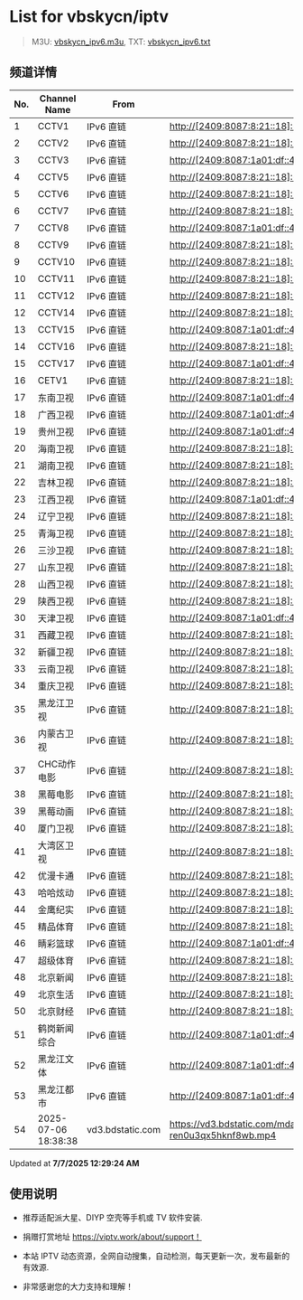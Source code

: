 # List for **vbskycn/iptv**

> M3U: [vbskycn_ipv6.m3u](./vbskycn_ipv6.m3u ), TXT: [vbskycn_ipv6.txt](./txt/vbskycn_ipv6.txt )

## 频道详情

| No. | Channel Name | From | Source |
| --- | ------------ | ---- | ------ |
| 1 | CCTV1 | IPv6 直链 | <http://[2409:8087:8:21::18]:6610/otttv.bj.chinamobile.com/PLTV/88888888/224/3221226895/1.m3u8?> |
| 2 | CCTV2 | IPv6 直链 | <http://[2409:8087:8:21::18]:6610/otttv.bj.chinamobile.com/PLTV/88888888/224/3221226230/1.m3u8> |
| 3 | CCTV3 | IPv6 直链 | <http://[2409:8087:1a01:df::4041]:80/TVOD/88888888/224/3221225799/main.m3u8> |
| 4 | CCTV5 | IPv6 直链 | <http://[2409:8087:8:21::18]:6610/otttv.bj.chinamobile.com/PLTV/88888888/224/3221226469/1.m3u8?> |
| 5 | CCTV6 | IPv6 直链 | <http://[2409:8087:8:21::18]:6610/otttv.bj.chinamobile.com/PLTV/88888888/224/3221226468/1.m3u8?> |
| 6 | CCTV7 | IPv6 直链 | <http://[2409:8087:8:21::18]:6610/otttv.bj.chinamobile.com/PLTV/88888888/224/3221226234/1.m3u8> |
| 7 | CCTV8 | IPv6 直链 | <http://[2409:8087:1a01:df::4051]:80/TVOD/88888888/224/3221225795/main.m3u8> |
| 8 | CCTV9 | IPv6 直链 | <http://[2409:8087:8:21::18]:6610/otttv.bj.chinamobile.com/PLTV/88888888/224/3221226944/1.m3u8?> |
| 9 | CCTV10 | IPv6 直链 | <http://[2409:8087:8:21::18]:6610/otttv.bj.chinamobile.com/PLTV/88888888/224/3221226449/1.m3u8> |
| 10 | CCTV11 | IPv6 直链 | <http://[2409:8087:8:21::18]:6610/otttv.bj.chinamobile.com/PLTV/88888888/224/3221226334/1.m3u8> |
| 11 | CCTV12 | IPv6 直链 | <http://[2409:8087:8:21::18]:6610/otttv.bj.chinamobile.com/PLTV/88888888/224/3221226228/1.m3u8> |
| 12 | CCTV14 | IPv6 直链 | <http://[2409:8087:8:21::18]:6610/otttv.bj.chinamobile.com/PLTV/88888888/224/3221226229/1.m3u8> |
| 13 | CCTV15 | IPv6 直链 | <http://[2409:8087:1a01:df::4033]:80/TVOD/88888888/224/3221226127/main.m3u8> |
| 14 | CCTV16 | IPv6 直链 | <http://[2409:8087:8:21::18]:6610/otttv.bj.chinamobile.com/PLTV/88888888/224/3221226887/1.m3u8> |
| 15 | CCTV17 | IPv6 直链 | <http://[2409:8087:1a01:df::4025]:80/TVOD/88888888/224/3221225708/main.m3u8> |
| 16 | CETV1 | IPv6 直链 | <http://[2409:8087:8:21::18]:6610/otttv.bj.chinamobile.com/PLTV/88888888/224/3221226494/1.m3u8> |
| 17 | 东南卫视 | IPv6 直链 | <http://[2409:8087:1a01:df::4035]:80/TVOD/88888888/224/3221225950/main.m3u8> |
| 18 | 广西卫视 | IPv6 直链 | <http://[2409:8087:1a01:df::4047]:80/TVOD/88888888/224/3221226091/main.m3u8> |
| 19 | 贵州卫视 | IPv6 直链 | <http://[2409:8087:1a01:df::4030]:80/TVOD/88888888/224/3221225974/main.m3u8> |
| 20 | 海南卫视 | IPv6 直链 | <http://[2409:8087:8:21::18]:6610/otttv.bj.chinamobile.com/PLTV/88888888/224/3221226574/1.m3u8> |
| 21 | 湖南卫视 | IPv6 直链 | <http://[2409:8087:8:21::18]:6610/otttv.bj.chinamobile.com/PLTV/88888888/224/3221226493/1.m3u8> |
| 22 | 吉林卫视 | IPv6 直链 | <http://[2409:8087:8:21::18]:6610/otttv.bj.chinamobile.com/PLTV/88888888/224/3221226533/1.m3u8> |
| 23 | 江西卫视 | IPv6 直链 | <http://[2409:8087:1a01:df::4027]:80/TVOD/88888888/224/3221225935/main.m3u8> |
| 24 | 辽宁卫视 | IPv6 直链 | <http://[2409:8087:8:21::18]:6610/otttv.bj.chinamobile.com/PLTV/88888888/224/3221226327/1.m3u8> |
| 25 | 青海卫视 | IPv6 直链 | <http://[2409:8087:8:21::18]:6610/otttv.bj.chinamobile.com/PLTV/88888888/224/3221226529/1.m3u8> |
| 26 | 三沙卫视 | IPv6 直链 | <http://[2409:8087:8:21::18]:6610/otttv.bj.chinamobile.com/PLTV/88888888/224/3221226544/1.m3u8> |
| 27 | 山东卫视 | IPv6 直链 | <http://[2409:8087:8:21::18]:6610/otttv.bj.chinamobile.com/PLTV/88888888/224/3221226244/1.m3u8> |
| 28 | 山西卫视 | IPv6 直链 | <http://[2409:8087:8:21::18]:6610/otttv.bj.chinamobile.com/PLTV/88888888/224/3221226531/1.m3u8> |
| 29 | 陕西卫视 | IPv6 直链 | <http://[2409:8087:8:21::18]:6610/otttv.bj.chinamobile.com/PLTV/88888888/224/3221226532/1.m3u8> |
| 30 | 天津卫视 | IPv6 直链 | <http://[2409:8087:1a01:df::4030]:80/TVOD/88888888/224/3221225972/main.m3u8> |
| 31 | 西藏卫视 | IPv6 直链 | <http://[2409:8087:8:21::18]:6610/otttv.bj.chinamobile.com/PLTV/88888888/224/3221226527/1.m3u8> |
| 32 | 新疆卫视 | IPv6 直链 | <http://[2409:8087:8:21::18]:6610/otttv.bj.chinamobile.com/PLTV/88888888/224/3221226546/1.m3u8> |
| 33 | 云南卫视 | IPv6 直链 | <http://[2409:8087:8:21::18]:6610/otttv.bj.chinamobile.com/PLTV/88888888/224/3221226543/1.m3u8> |
| 34 | 重庆卫视 | IPv6 直链 | <http://[2409:8087:8:21::18]:6610/otttv.bj.chinamobile.com/PLTV/88888888/224/3221226337/1.m3u8> |
| 35 | 黑龙江卫视 | IPv6 直链 | <http://[2409:8087:8:21::18]:6610/otttv.bj.chinamobile.com/PLTV/88888888/224/3221226239/1.m3u8> |
| 36 | 内蒙古卫视 | IPv6 直链 | <http://[2409:8087:8:21::18]:6610/otttv.bj.chinamobile.com/PLTV/88888888/224/3221226530/1.m3u8> |
| 37 | CHC动作电影 | IPv6 直链 | <http://[2409:8087:8:21::18]:6610/otttv.bj.chinamobile.com/PLTV/88888888/224/3221226329/1.m3u8> |
| 38 | 黑莓电影 | IPv6 直链 | <http://[2409:8087:8:21::18]:6610/otttv.bj.chinamobile.com/PLTV/88888888/224/3221226939/1.m3u8> |
| 39 | 黑莓动画 | IPv6 直链 | <http://[2409:8087:8:21::18]:6610/otttv.bj.chinamobile.com/PLTV/88888888/224/3221226935/1.m3u8> |
| 40 | 厦门卫视 | IPv6 直链 | <http://[2409:8087:8:21::18]:6610/otttv.bj.chinamobile.com/PLTV/88888888/224/3221226542/1.m3u8> |
| 41 | 大湾区卫视 | IPv6 直链 | <http://[2409:8087:8:21::18]:6610/otttv.bj.chinamobile.com/PLTV/88888888/224/3221226540/1.m3u8> |
| 42 | 优漫卡通 | IPv6 直链 | <http://[2409:8087:8:21::18]:6610/otttv.bj.chinamobile.com/PLTV/88888888/224/3221226932/1.m3u8> |
| 43 | 哈哈炫动 | IPv6 直链 | <http://[2409:8087:8:21::18]:6610/otttv.bj.chinamobile.com/PLTV/88888888/224/3221226931/1.m3u8> |
| 44 | 金鹰纪实 | IPv6 直链 | <http://[2409:8087:8:21::18]:6610/otttv.bj.chinamobile.com/PLTV/88888888/224/3221226572/1.m3u8> |
| 45 | 精品体育 | IPv6 直链 | <http://[2409:8087:8:21::18]:6610/otttv.bj.chinamobile.com/PLTV/88888888/224/3221226328/1.m3u8> |
| 46 | 睛彩篮球 | IPv6 直链 | <http://[2409:8087:1a01:df::4055]:80/TVOD/88888888/224/3221225901/main.m3u8> |
| 47 | 超级体育 | IPv6 直链 | <http://[2409:8087:8:21::18]:6610/otttv.bj.chinamobile.com/PLTV/88888888/224/3221226232/1.m3u8> |
| 48 | 北京新闻 | IPv6 直链 | <http://[2409:8087:8:21::18]:6610/otttv.bj.chinamobile.com/PLTV/88888888/224/3221226437/1.m3u8> |
| 49 | 北京生活 | IPv6 直链 | <http://[2409:8087:8:21::18]:6610/otttv.bj.chinamobile.com/PLTV/88888888/224/3221226514/1.m3u8> |
| 50 | 北京财经 | IPv6 直链 | <http://[2409:8087:8:21::18]:6610/otttv.bj.chinamobile.com/PLTV/88888888/224/3221226516/1.m3u8> |
| 51 | 鹤岗新闻综合 | IPv6 直链 | <http://[2409:8087:1a01:df::4059]:80/TVOD/88888888/224/3221226073/main.m3u8> |
| 52 | 黑龙江文体 | IPv6 直链 | <http://[2409:8087:1a01:df::4025]:80/TVOD/88888888/224/3221225965/main.m3u8> |
| 53 | 黑龙江都市 | IPv6 直链 | <http://[2409:8087:1a01:df::4055]:80/TVOD/88888888/224/3221225969/main.m3u8> |
| 54 | 2025-07-06 18:38:38 | vd3.bdstatic.com | <https://vd3.bdstatic.com/mda-ren0u3qx5hknf8wb/1080p/cae_h264/1747960722207612951/mda-ren0u3qx5hknf8wb.mp4> |

Updated at **7/7/2025 12:29:24 AM**

## 使用说明

- 推荐适配派大星、DIYP 空壳等手机或 TV 软件安装.

- 捐赠打赏地址 <https://viptv.work/about/support！>

- 本站 IPTV 动态资源，全网自动搜集，自动检测，每天更新一次，发布最新的有效源.

- 非常感谢您的大力支持和理解！

